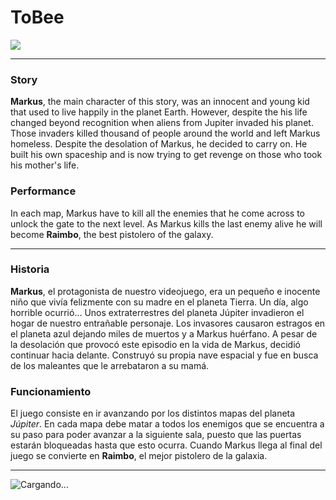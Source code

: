 # ToBee


![](https://github.com/RollitoDelicioso/ToBee/blob/master/assets/cover.png?raw=true)


---------------------------------------------------------------------------------------------------------------------------


### Story
**Markus**, the main character of this story, was an innocent and young kid that used to live happily in the planet Earth. However, despite the his life changed beyond recognition when aliens from Jupiter invaded his planet. Those invaders killed thousand of people around the world and left Markus homeless.
Despite the desolation of Markus, he decided to carry on. He built his own spaceship and is now trying to get revenge on those who took his mother's life.


### Performance
In each map, Markus have to kill all the enemies that he come across to unlock the gate to the next level. As Markus kills the last enemy alive he will become **Raimbo**, the best pistolero of the galaxy.


---------------------------------------------------------------------------------------------------------------------------


### Historia
**Markus**, el protagonista de nuestro videojuego, era un pequeño e inocente niño que vivía felizmente con su madre en el planeta Tierra. Un día, algo horrible ocurrió... Unos extraterrestres del planeta Júpiter invadieron el hogar de nuestro entrañable personaje. Los invasores causaron estragos en el planeta azul dejando miles de muertos y a Markus huérfano.
A pesar de la desolación que provocó este episodio en la vida de Markus, decidió continuar hacia delante. Construyó su propia nave espacial y fue en busca de los maleantes que le arrebataron a su mamá.


### Funcionamiento
El juego consiste en ir avanzando por los distintos mapas del planeta _Júpiter_. En cada mapa debe matar a todos los enemigos que se encuentra a su paso para poder avanzar a la siguiente sala, puesto que las puertas estarán bloqueadas hasta que esto ocurra. Cuando Markus llega al final del juego se convierte en **Raimbo**, el mejor pistolero de la galaxia.


---------------------------------------------------------------------------------------------------------------------------




![Cargando...](https://github.com/RollitoDelicioso/ToBee/blob/master/assets/keys.png?raw=true)
